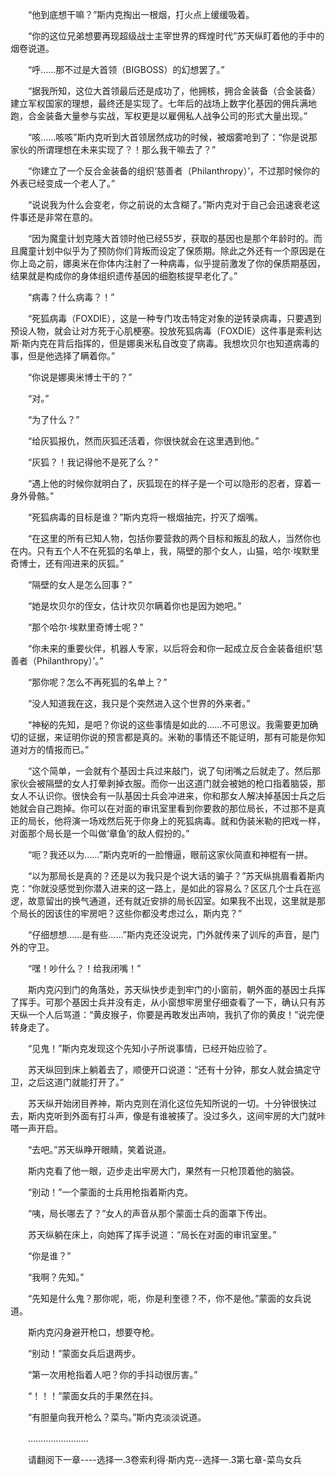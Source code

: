 <div class="read-content j_readContent" id="">
                <p>　　“他到底想干嘛？”斯内克掏出一根烟，打火点上缓缓吸着。<p>　　“你的这位兄弟想要再现超级战士主宰世界的辉煌时代”苏天纵盯着他的手中的烟卷说道。<p>　　“呼……那不过是大首领（BIGBOSS）的幻想罢了。”<p>　　“据我所知，这位大首领最后还是成功了，他拥核，拥合金装备（合金装备）建立军权国家的理想，最终还是实现了。七年后的战场上数字化基因的佣兵满地跑，合金装备大量参与实战，军权更是以雇佣私人战争公司的形式大量出现。”<p>　　“咳……咳咳”斯内克听到大首领居然成功的时候，被烟雾呛到了：“你是说那家伙的所谓理想在未来实现了？！那么我干嘛去了？”<p>　　“你建立了一个反合金装备的组织‘慈善者（Philanthropy）’，不过那时候你的外表已经变成一个老人了。”<p>　　“说说我为什么会变老，你之前说的太含糊了。”斯内克对于自己会迅速衰老这件事还是非常在意的。<p>　　“因为魔童计划克隆大首领时他已经55岁，获取的基因也是那个年龄时的。而且魔童计划中似乎为了预防你们背叛而设定了保质期。除此之外还有一个原因是在你上岛之前，娜奥米在你体内注射了一种病毒，似乎提前激发了你的保质期基因，结果就是构成你的身体组织遗传基因的细胞核提早老化了。”<p>　　“病毒？什么病毒？！”<p>　　“死狐病毒（FOXDIE），这是一种专门攻击特定对象的逆转录病毒，只要遇到预设人物，就会让对方死于心肌梗塞。投放死狐病毒（FOXDIE）这件事是索利达斯·斯内克在背后指挥的，但是娜奥米私自改变了病毒。我想坎贝尔也知道病毒的事，但是他选择了瞒着你。”<p>　　“你说是娜奥米博士干的？”<p>　　“对。”<p>　　“为了什么？”<p>　　“给灰狐报仇，然而灰狐还活着，你很快就会在这里遇到他。”<p>　　“灰狐？！我记得他不是死了么？”<p>　　“遇上他的时候你就明白了，灰狐现在的样子是一个可以隐形的忍者，穿着一身外骨骼。”<p>　　“死狐病毒的目标是谁？”斯内克将一根烟抽完，拧灭了烟嘴。<p>　　“在这里的所有已知人物，包括你要营救的两个目标和叛乱的敌人，当然你也在内。只有五个人不在死狐的名单上，我，隔壁的那个女人，山猫，哈尔·埃默里奇博士，还有闯进来的灰狐。”<p>　　“隔壁的女人是怎么回事？”<p>　　“她是坎贝尔的侄女，估计坎贝尔瞒着你也是因为她吧。”<p>　　“那个哈尔·埃默里奇博士呢？”<p>　　“你未来的重要伙伴，机器人专家，以后将会和你一起成立反合金装备组织‘慈善者（Philanthropy）’。”<p>　　“那你呢？怎么不再死狐的名单上？”<p>　　“没人知道我在这，我只是个突然进入这个世界的外来者。”<p>　　“神秘的先知，是吧？你说的这些事情是如此的……不可思议。我需要更加确切的证据，来证明你说的预言都是真的。米勒的事情还不能证明，那有可能是你知道对方的情报而已。”<p>　　“这个简单，一会就有个基因士兵过来敲门，说了句闭嘴之后就走了。然后那家伙会被隔壁的女人打晕剥掉衣服。而你一出这道门就会被她的枪口指着脑袋，那女人不认识你。很快会有一队基因士兵会冲进来，你和那女人解决掉基因士兵之后她就会自己跑掉。你可以在对面的审讯室里看到你要救的那位局长，不过那不是真正的局长，他将演一场戏然后死于你身上的死狐病毒。就和伪装米勒的把戏一样，对面那个局长是一个叫做‘章鱼’的敌人假扮的。”<p>　　“呃？我还以为……”斯内克听的一脸懵逼，眼前这家伙简直和神棍有一拼。<p>　　“以为那局长是真的？还是以为我只是个说大话的骗子？”苏天纵挑眉看着斯内克：“你就没感觉到你潜入进来的这一路上，是如此的容易么？区区几个士兵在巡逻，故意留出的换气通道，还有就近安排的局长囚室。如果我不出现，这里就是那个局长的因该住的牢房吧？这些你都没考虑过么，斯内克？”<p>　　“仔细想想……是有些……”斯内克还没说完，门外就传来了训斥的声音，是门外的守卫。<p>　　“嘿！吵什么？！给我闭嘴！”<p>　　斯内克闪到门的角落处，苏天纵快步走到牢门的小窗前，朝外面的基因士兵挥了挥手。可那个基因士兵并没有走，从小窗想牢房里仔细查看了一下，确认只有苏天纵一个人后骂道：“黄皮猴子，你要是再敢发出声响，我扒了你的黄皮！”说完便转身走了。<p>　　“见鬼！”斯内克发现这个先知小子所说事情，已经开始应验了。<p>　　苏天纵回到床上躺着去了，顺便开口说道：“还有十分钟，那女人就会搞定守卫，之后这道门就能打开了。”<p>　　苏天纵开始闭目养神，斯内克则在消化这位先知所说的一切。十分钟很快过去，斯内克听到外面有打斗声，像是有谁被揍了。没过多久，这间牢房的大门就咔嗒一声开启。<p>　　“去吧。”苏天纵睁开眼睛，笑着说道。<p>　　斯内克看了他一眼，迈步走出牢房大门，果然有一只枪顶着他的脑袋。<p>　　“别动！”一个蒙面的士兵用枪指着斯内克。<p>　　“咦，局长哪去了？”女人的声音从那个蒙面士兵的面罩下传出。<p>　　苏天纵躺在床上，向她挥了挥手说道：“局长在对面的审讯室里。”<p>　　“你是谁？”<p>　　“我啊？先知。”<p>　　“先知是什么鬼？那你呢，呃，你是利奎德？不，你不是他。”蒙面的女兵说道。<p>　　斯内克闪身避开枪口，想要夺枪。<p>　　“别动！”蒙面女兵后退两步。<p>　　“第一次用枪指着人吧？你的手抖动很厉害。”<p>　　“！！！”蒙面女兵的手果然在抖。<p>　　“有胆量向我开枪么？菜鸟。”斯内克淡淡说道。<p>　　……………………<p>　　请翻阅下一章----选择一.3卷索利得·斯内克--选择一.3第七章-菜鸟女兵<p>　　<p> 
            </div>